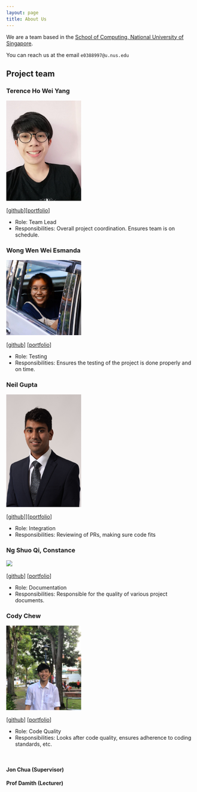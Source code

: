 ```yaml
---
layout: page
title: About Us
---
```


We are a team based in the [School of Computing, National University of Singapore](http://www.comp.nus.edu.sg).

You can reach us at the email `e0388997@u.nus.edu`

## Project team

### Terence Ho Wei Yang

<img src="images/vielheim.png" width="200px">

[[github](https://github.com/vielheim)][[portfolio](team/vielheim.md)]

* Role: Team Lead
* Responsibilities: Overall project coordination. Ensures team is on schedule.

### Wong Wen Wei Esmanda

<img src="images/esmanda3w.png" width="200px">

[[github](http://github.com/esmanda3w)]
[[portfolio](team/johndoe.md)]

* Role: Testing
* Responsibilities: Ensures the testing of the project is done properly and on time.

### Neil Gupta

<img src="images/jargonx.png" width="200px">

[[github](http://github.com/jargonx)]][[portfolio](team/johndoe.md)]

* Role: Integration
* Responsibilities: Reviewing of PRs, making sure code fits

### Ng Shuo Qi, Constance

<img src="images/constancensq.png" width="200px">

[[github](http://github.com/constancensq)]
[[portfolio](team/johndoe.md)]

* Role: Documentation
* Responsibilities: Responsible for the quality of various project documents.

### Cody Chew

<img src="images/codychew.png" width="200px">

[[github](http://github.com/CodyChew)]
[[portfolio](team/johndoe.md)]

* Role: Code Quality
* Responsibilities: Looks after code quality,
ensures adherence to coding standards, etc.

<br>

#### Jon Chua (Supervisor)

#### Prof Damith (Lecturer)
